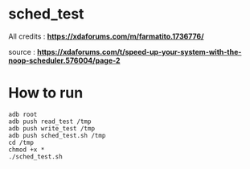 # sched_test

All credits : **https://xdaforums.com/m/farmatito.1736776/**

source : **https://xdaforums.com/t/speed-up-your-system-with-the-noop-scheduler.576004/page-2**

# How to run

```
adb root
adb push read_test /tmp
adb push write_test /tmp
adb push sched_test.sh /tmp
cd /tmp
chmod +x *
./sched_test.sh
```
